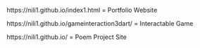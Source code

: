 <p>https://nili1.github.io/index1.html = Portfolio Website </p>
<p></p>https://nili1.github.io/gameinteraction3dart/ = Interactable Game</p>
<p></p>https://nili1.github.io/ = Poem Project Site</p>
